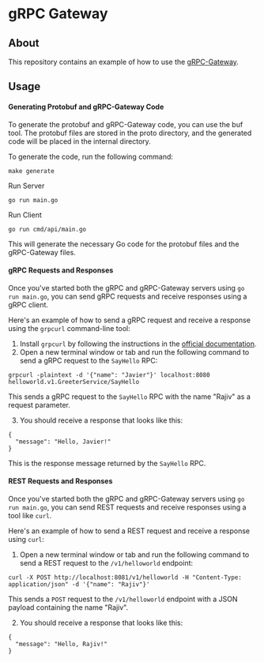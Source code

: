 # gRPC Gateway

## About

This repository contains an example of how to use the [gRPC-Gateway](https://github.com/grpc-ecosystem/grpc-gateway).

## Usage

#### Generating Protobuf and gRPC-Gateway Code

To generate the protobuf and gRPC-Gateway code, you can use the buf tool. The protobuf files are stored in the proto directory, and the generated code will be placed in the internal directory.

To generate the code, run the following command:

```shell
make generate
```

Run Server 
```shell
go run main.go
```

Run Client

```shell
go run cmd/api/main.go
```

This will generate the necessary Go code for the protobuf files and the gRPC-Gateway files.

#### gRPC Requests and Responses

Once you've started both the gRPC and gRPC-Gateway servers using `go run main.go`, you can send gRPC requests and receive responses using a gRPC client.

Here's an example of how to send a gRPC request and receive a response using the `grpcurl` command-line tool:

1. Install `grpcurl` by following the instructions in the [official documentation](https://github.com/fullstorydev/grpcurl#installation).
2. Open a new terminal window or tab and run the following command to send a gRPC request to the `SayHello` RPC:

```shell
grpcurl -plaintext -d '{"name": "Javier"}' localhost:8080 helloworld.v1.GreeterService/SayHello
```

This sends a gRPC request to the `SayHello` RPC with the name "Rajiv" as a request parameter.

3. You should receive a response that looks like this:

```shell
{
  "message": "Hello, Javier!"
}
```

This is the response message returned by the `SayHello` RPC.

#### REST Requests and Responses

Once you've started both the gRPC and gRPC-Gateway servers using `go run main.go`, you can send REST requests and receive responses using a tool like `curl`.

Here's an example of how to send a REST request and receive a response using `curl`:

1. Open a new terminal window or tab and run the following command to send a REST request to the `/v1/helloworld` endpoint:

```shell
curl -X POST http://localhost:8081/v1/helloworld -H "Content-Type: application/json" -d '{"name": "Rajiv"}'
```

This sends a `POST` request to the `/v1/helloworld` endpoint with a JSON payload containing the name "Rajiv".

2. You should receive a response that looks like this:

```shell
{
  "message": "Hello, Rajiv!"
}
```